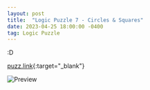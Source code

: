 ```yaml
---
layout: post
title:  "Logic Puzzle 7 - Circles & Squares"
date: 2023-04-25 18:00:00 -0400
tag: Logic Puzzle
---
```

:D

[puzz.link](https://puzz.link/p?circlesquare/10/10/0011031093090010390336010900910130){:target="_blank"}

![Preview](https://puzz.link/pv?frame=5&circlesquare/10/10/0011031093090010390336010900910130)